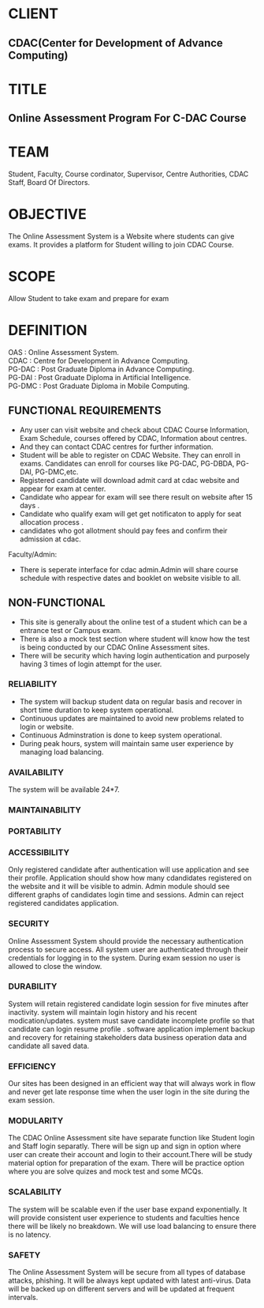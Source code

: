# CLIENT 
## CDAC(Center for Development of Advance Computing)

# TITLE 
## Online Assessment Program For C-DAC Course

# TEAM

Student, Faculty, Course cordinator, Supervisor, Centre Authorities, CDAC Staff, Board Of Directors.


# OBJECTIVE
The Online Assessment System is a Website where students can give exams. It provides a platform for Student willing to join CDAC Course.

# SCOPE
Allow Student to take exam and prepare for exam

# DEFINITION
    
OAS : Online Assessment System. <br>
CDAC : Centre for Development in Advance Computing. <br>
PG-DAC : Post Graduate Diploma in Advance Computing. <br>
PG-DAI : Post Graduate Diploma in Artificial Intelligence. <br>
PG-DMC : Post Graduate Diploma in Mobile Computing. <br>

## FUNCTIONAL REQUIREMENTS
- Any user can visit website and check about CDAC Course Information, Exam Schedule, courses offered by CDAC, Information about centres.
- And they can contact CDAC centres for further information. 
- Student will be able to register on CDAC Website. They can enroll in exams. Candidates can enroll for courses like PG-DAC, PG-DBDA, PG-DAI, PG-DMC,etc.
- Registered candidate will download admit card at cdac website and appear for exam at center.
- Candidate who appear for exam will see there result on website after 15 days .
- Candidate who qualify  exam will get get notificaton to apply for seat allocation process .
- candidates who got allotment should pay fees and confirm their admission at cdac.

Faculty/Admin:
- There is seperate interface for cdac admin.Admin will share course schedule with respective dates and booklet on website visible to all.

## NON-FUNCTIONAL
- This site is generally about the online test of a student which can be a entrance test or Campus exam.
- There is also a mock test section where student will know how the test is being conducted by our CDAC Online Assessment sites.
- There will be security which having login authentication and purposely having 3 times of login attempt for the user.

### RELIABILITY
- The system will backup student data on regular basis and recover in short time duration to keep system operational.
- Continuous updates are maintained to avoid new problems related to login or website.
- Continuous Adminstration is done to keep system operational.
- During peak hours, system will maintain same user experience by managing load balancing.

### AVAILABILITY
The system will be available 24*7.

### MAINTAINABILITY

### PORTABILITY

### ACCESSIBILITY
Only registered candidate after authentication will use application and see their profile. 
Application should show how many cdandidates registered on the website and it will be visible to admin. Admin module should see different graphs of candidates login time and sessions.
Admin can reject registered candidates application.

### SECURITY
Online  Assessment System should provide the necessary authentication process to secure access.
All system user are authenticated through their credentials for logging in to the system.
During exam session no user is allowed to close the window.

### DURABILITY
System will retain registered candidate login session for five minutes after inactivity.
system will maintain login history and his recent modication/updates.
system must save candidate incomplete profile so that candidate can login resume profile .
software application implement backup and recovery for retaining stakeholders data business operation data and candidate all saved data.

### EFFICIENCY
Our sites has been designed in an efficient way that will always work in flow and never get late response time when the user login in the site during the exam session.

### MODULARITY
The CDAC Online Assessment site have separate function like Student login and Staff login separatly. There will be sign up and sign in option where user can create their account and login to their account.There will be study material option for preparation of the exam. There will be practice option where you are solve quizes and mock test and some MCQs.

### SCALABILITY
The system will be scalable even if the user base expand exponentially. 
It will provide consistent user experience to students and faculties hence there will be likely no breakdown.
We will use load balancing to ensure there is no latency.

### SAFETY
The Online Assessment System will be secure from all types of database attacks, phishing.
It will be always kept updated with latest anti-virus. Data will be backed up on different servers and will be updated at frequent intervals.
